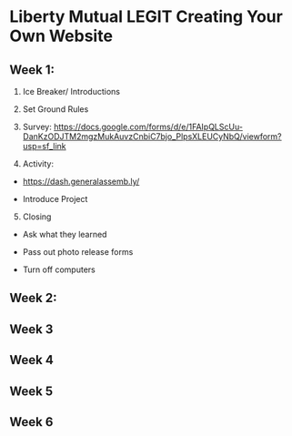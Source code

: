 # Liberty Mutual LEGIT Creating Your Own Website

## Week 1:  

1. Ice Breaker/ Introductions

2. Set Ground Rules

3. Survey: https://docs.google.com/forms/d/e/1FAIpQLScUu-DanKzODJTM2mgzMukAuvzCnbiC7bjo_PlpsXLEUCyNbQ/viewform?usp=sf_link

4. Activity:

* https://dash.generalassemb.ly/

* Introduce Project

5. Closing

* Ask what they learned

* Pass out photo release forms

* Turn off computers

## Week 2:  


## Week 3


## Week 4


## Week 5


## Week 6

